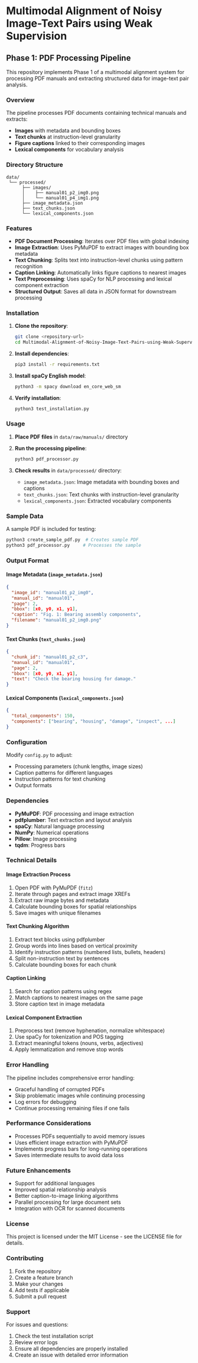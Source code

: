 # Multimodal Alignment of Noisy Image-Text Pairs using Weak Supervision

## Phase 1: PDF Processing Pipeline

This repository implements Phase 1 of a multimodal alignment system for processing PDF manuals and extracting structured data for image-text pair analysis.

### Overview

The pipeline processes PDF documents containing technical manuals and extracts:
- **Images** with metadata and bounding boxes
- **Text chunks** at instruction-level granularity
- **Figure captions** linked to their corresponding images
- **Lexical components** for vocabulary analysis

### Directory Structure

```
data/
 └── processed/
      ├── images/
      │    ├── manual01_p2_img0.png
      │    └── manual01_p4_img1.png
      ├── image_metadata.json
      ├── text_chunks.json
      └── lexical_components.json
```

### Features

- **PDF Document Processing**: Iterates over PDF files with global indexing
- **Image Extraction**: Uses PyMuPDF to extract images with bounding box metadata
- **Text Chunking**: Splits text into instruction-level chunks using pattern recognition
- **Caption Linking**: Automatically links figure captions to nearest images
- **Text Preprocessing**: Uses spaCy for NLP processing and lexical component extraction
- **Structured Output**: Saves all data in JSON format for downstream processing

### Installation

1. **Clone the repository**:
   ```bash
   git clone <repository-url>
   cd Multimodal-Alignment-of-Noisy-Image-Text-Pairs-using-Weak-Supervision
   ```

2. **Install dependencies**:
   ```bash
   pip3 install -r requirements.txt
   ```

3. **Install spaCy English model**:
   ```bash
   python3 -m spacy download en_core_web_sm
   ```

4. **Verify installation**:
   ```bash
   python3 test_installation.py
   ```

### Usage

1. **Place PDF files** in `data/raw/manuals/` directory

2. **Run the processing pipeline**:
   ```bash
   python3 pdf_processor.py
   ```

3. **Check results** in `data/processed/` directory:
   - `image_metadata.json`: Image metadata with bounding boxes and captions
   - `text_chunks.json`: Text chunks with instruction-level granularity
   - `lexical_components.json`: Extracted vocabulary components

### Sample Data

A sample PDF is included for testing:
```bash
python3 create_sample_pdf.py  # Creates sample PDF
python3 pdf_processor.py     # Processes the sample
```

### Output Format

#### Image Metadata (`image_metadata.json`)
```json
{
  "image_id": "manual01_p2_img0",
  "manual_id": "manual01",
  "page": 2,
  "bbox": [x0, y0, x1, y1],
  "caption": "Fig. 1: Bearing assembly components",
  "filename": "manual01_p2_img0.png"
}
```

#### Text Chunks (`text_chunks.json`)
```json
{
  "chunk_id": "manual01_p2_c3",
  "manual_id": "manual01",
  "page": 2,
  "bbox": [x0, y0, x1, y1],
  "text": "Check the bearing housing for damage."
}
```

#### Lexical Components (`lexical_components.json`)
```json
{
  "total_components": 150,
  "components": ["bearing", "housing", "damage", "inspect", ...]
}
```

### Configuration

Modify `config.py` to adjust:
- Processing parameters (chunk lengths, image sizes)
- Caption patterns for different languages
- Instruction patterns for text chunking
- Output formats

### Dependencies

- **PyMuPDF**: PDF processing and image extraction
- **pdfplumber**: Text extraction and layout analysis
- **spaCy**: Natural language processing
- **NumPy**: Numerical operations
- **Pillow**: Image processing
- **tqdm**: Progress bars

### Technical Details

#### Image Extraction Process
1. Open PDF with PyMuPDF (`fitz`)
2. Iterate through pages and extract image XREFs
3. Extract raw image bytes and metadata
4. Calculate bounding boxes for spatial relationships
5. Save images with unique filenames

#### Text Chunking Algorithm
1. Extract text blocks using pdfplumber
2. Group words into lines based on vertical proximity
3. Identify instruction patterns (numbered lists, bullets, headers)
4. Split non-instruction text by sentences
5. Calculate bounding boxes for each chunk

#### Caption Linking
1. Search for caption patterns using regex
2. Match captions to nearest images on the same page
3. Store caption text in image metadata

#### Lexical Component Extraction
1. Preprocess text (remove hyphenation, normalize whitespace)
2. Use spaCy for tokenization and POS tagging
3. Extract meaningful tokens (nouns, verbs, adjectives)
4. Apply lemmatization and remove stop words

### Error Handling

The pipeline includes comprehensive error handling:
- Graceful handling of corrupted PDFs
- Skip problematic images while continuing processing
- Log errors for debugging
- Continue processing remaining files if one fails

### Performance Considerations

- Processes PDFs sequentially to avoid memory issues
- Uses efficient image extraction with PyMuPDF
- Implements progress bars for long-running operations
- Saves intermediate results to avoid data loss

### Future Enhancements

- Support for additional languages
- Improved spatial relationship analysis
- Better caption-to-image linking algorithms
- Parallel processing for large document sets
- Integration with OCR for scanned documents

### License

This project is licensed under the MIT License - see the LICENSE file for details.

### Contributing

1. Fork the repository
2. Create a feature branch
3. Make your changes
4. Add tests if applicable
5. Submit a pull request

### Support

For issues and questions:
1. Check the test installation script
2. Review error logs
3. Ensure all dependencies are properly installed
4. Create an issue with detailed error information